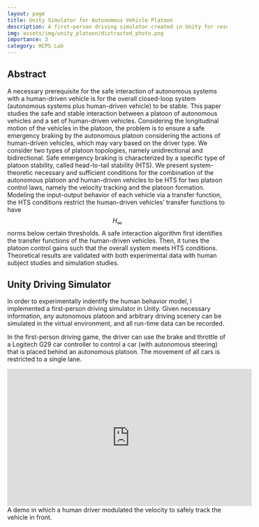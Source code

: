 ```yaml
---
layout: page
title: Unity Simulator for Autonomous Vehicle Platoon
description: A first-person driving simulator created in Unity for research of <b>Stable Interaction of Autonomous Vehicle Platoons with Human-Driven Vehicles</b>, advised by Prof. <a href="https://yashpant.github.io/">Yash Vardhan Pant</a> and Prof. <a href="https://faculty.sist.shanghaitech.edu.cn/faculty/jiangzhh/">Zhihao Jiang</a>. Related paper has been submitted to ACC 2022.
img: assets/img/unity_platoon/distracted_photo.png
importance: 3
category: HCPS Lab
---
```


## Abstract

A necessary prerequisite for the safe interaction of autonomous systems with a human-driven vehicle is for the overall closed-loop system (autonomous systems plus human-driven vehicle) to be stable. This paper studies the safe and stable interaction between a platoon of autonomous vehicles and a set of human-driven vehicles. Considering the longitudinal motion of the vehicles in the platoon, the problem is to ensure a safe emergency braking by the autonomous platoon considering the actions of human-driven vehicles, which may vary based on the driver type. We consider two types of platoon topologies, namely unidirectional and bidirectional. Safe emergency braking is characterized by a specific type of platoon stability, called head-to-tail stability (HTS). We present system-theoretic necessary and sufficient conditions for the combination of the autonomous platoon and human-driven vehicles to be HTS for two platoon control laws, namely the velocity tracking and the platoon formation. Modeling the input-output behavior of each vehicle via a transfer function, the HTS conditions restrict the human-driven vehicles’ transfer functions to have $$H_{\infty}$$  norms below certain thresholds. A safe interaction algorithm first identifies the transfer functions of the human-driven vehicles. Then, it tunes the platoon control gains such that the overall system meets HTS conditions. Theoretical results are validated with both experimental data with human subject studies and simulation studies.

## Unity Driving Simulator

In order to experimentally indentify the human behavior model, I implemented a first-person driving simulator in Unity. Given necessary information, any autonomous platoon and arbitrary driving scenery can be simulated in the virtual environment, and all run-time data can be recorded. 

In the first-person driving game, the driver can use the brake and throttle of a Logitech G29 car controller to control a car (with autonomous steering) that is placed behind an autonomous platoon. The movement of all cars is restricted to a single lane. 

<div class="row">
    <div class="col-sm mt-3 mt-md-0">
        <iframe width="560" height="315" src="https://www.youtube.com/embed/GP46gnF3yY0" title="YouTube video player" frameborder="0" allow="accelerometer; autoplay; clipboard-write; encrypted-media; gyroscope; picture-in-picture" allowfullscreen></iframe>
	</div>
<div class="caption">
    A demo in which a human driver modulated the velocity to safely track the vehicle in front. 
</div>


